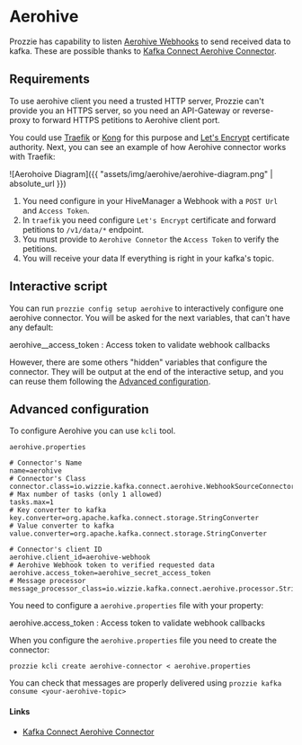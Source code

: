 ---
---

# Aerohive

Prozzie has capability to listen [Aerohive Webhooks](https://developer.aerohive.com/docs/webhooks) to send received data to kafka. These are possible thanks to [Kafka Connect Aerohive Connector](https://github.com/wizzie-io/kafka-connect-aerohive).

## Requirements

To use aerohive client you need a trusted HTTP server, Prozzie can't provide you an HTTPS server, so you need an API-Gateway or reverse-proxy to forward HTTPS petitions to Aerohive client port.

You could use [Traefik](https://traefik.io/) or [Kong](https://konghq.com/) for this purpose and [Let's Encrypt](https://letsencrypt.org/) certificate authority. Next, you can see an example of how Aerohive connector works with Traefik:

![Aerohoive Diagram]({{ "assets/img/aerohive/aerohive-diagram.png" | absolute_url }})

1. You need configure in your HiveManager a Webhook with a `POST Url` and `Access Token`.
2. In `traefik` you need configure `Let's Encrypt` certificate and forward petitions to `/v1/data/*` endpoint.
3. You must provide to `Aerohive Connetor` the `Access Token` to verify the petitions.
4. You will receive your data If everything is right in your kafka's topic.

## Interactive script

You can run `prozzie config setup aerohive` to interactively configure one aerohive connector. You will be asked for the next variables, that can't have any default:

aerohive__access_token
: Access token to validate webhook callbacks

However, there are some others "hidden" variables that configure the connector.
They will be output at the end of the interactive setup, and you can reuse them
following the [Advanced configuration](#Advanced-configuration).

## Advanced configuration

To configure Aerohive you can use `kcli` tool.

`aerohive.properties`
```properties
# Connector's Name
name=aerohive
# Connector's Class
connector.class=io.wizzie.kafka.connect.aerohive.WebhookSourceConnector
# Max number of tasks (only 1 allowed)
tasks.max=1
# Key converter to kafka
key.converter=org.apache.kafka.connect.storage.StringConverter
# Value converter to kafka
value.converter=org.apache.kafka.connect.storage.StringConverter

# Connector's client ID
aerohive.client_id=aerohive-webhook
# Aerohive Webhook token to verified requested data
aerohive.access_token=aerohive_secret_access_token
# Message processor
message_processor_class=io.wizzie.kafka.connect.aerohive.processor.StringProcessor
```

You need to configure a `aerohive.properties` file with your property:

aerohive.access_token
: Access token to validate webhook callbacks

When you configure the `aerohive.properties` file you need to create the connector:

`prozzie kcli create aerohive-connector < aerohive.properties`

You can check that messages are properly delivered using `prozzie kafka consume <your-aerohive-topic>`

#### Links
- [Kafka Connect Aerohive Connector](https://github.com/wizzie-io/kafka-connect-aerohive)
